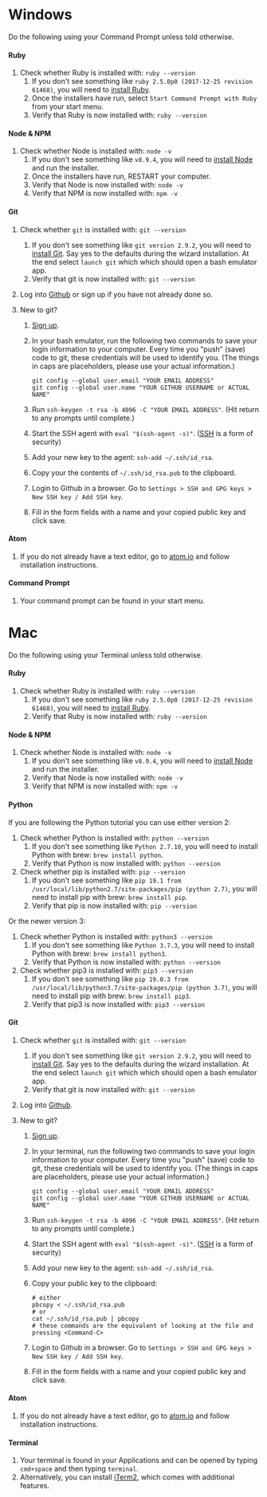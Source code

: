 # Windows

Do the following using your Command Prompt unless told otherwise.

#### Ruby
1. Check whether Ruby is installed with: `ruby --version`
	1. If you don't see something like `ruby 2.5.0p0 (2017-12-25 revision 61468)`,
			you will need to [install Ruby](https://rubyinstaller.org/).
	1. Once the installers have run, select `Start Command Prompt with Ruby` from your start menu.
	1. Verify that Ruby is now installed with: `ruby --version`

#### Node & NPM
1. Check whether Node is installed with: `node -v`
	1. If you don't see something like `v8.9.4`,
			you will need to [install Node](https://nodejs.org/en/download/) and run the installer.
	1. Once the installers have run, RESTART your computer.
	1. Verify that Node is now installed with: `node -v`
	1. Verify that NPM is now installed with: `npm -v`

#### Git
1. Check whether `git` is installed with: `git --version`
	1. If you don't see something like `git version 2.9.2`,
			you will need to [install Git](https://gitforwindows.org/). Say yes to the
			defaults during the wizard installation. At the end select `launch git` which
			which should open a bash emulator app.
	1. Verify that git is now installed with: `git --version`

1. Log into [Github](https://github.com/) or sign up if you have not already done so.
1. New to git?
	1. [Sign up](https://github.com/).
	1. In your bash emulator, run the following two commands to save your login information to your computer.
		Every time you "push" (save) code to git, these credentials will be used to identify you.
		(The things in caps are placeholders, please use your actual information.)

		```
		git config --global user.email "YOUR EMAIL ADDRESS"
		git config --global user.name "YOUR GITHUB USERNAME or ACTUAL NAME"
		```

	1. Run `ssh-keygen -t rsa -b 4096 -C "YOUR EMAIL ADDRESS"`. (Hit return to any prompts until complete.)
	1. Start the SSH agent with `eval "$(ssh-agent -s)"`. ([SSH](https://www.digitalocean.com/community/tutorials/ssh-essentials-working-with-ssh-servers-clients-and-keys) is a form of security)
	1. Add your new key to the agent: `ssh-add ~/.ssh/id_rsa`.
	1. Copy your the contents of `~/.ssh/id_rsa.pub` to the clipboard.
	1. Login to Github in a browser. Go to `Settings > SSH and GPG keys > New SSH key / Add SSH key`.
	1. Fill in the form fields with a name and your copied public key and click save.

#### Atom
1. If you do not already have a text editor, go to [atom.io](https://atom.io/)
	and follow installation instructions.

#### Command Prompt
1. Your command prompt can be found in your start menu.


# Mac

Do the following using your Terminal unless told otherwise.

#### Ruby
1. Check whether Ruby is installed with: `ruby --version`
	1. If you don't see something like `ruby 2.5.0p0 (2017-12-25 revision 61468)`,
			you will need to [install Ruby](https://www.ruby-lang.org/en/documentation/installation/#homebrew).
	1. Verify that Ruby is now installed with: `ruby --version`

#### Node & NPM
1. Check whether Node is installed with: `node -v`
	1. If you don't see something like `v8.9.4`,
			you will need to [install Node](https://nodejs.org/en/download/) and run the installer.
	1. Verify that Node is now installed with: `node -v`
	1. Verify that NPM is now installed with: `npm -v`

#### Python

If you are following the Python tutorial you can use either version 2:

1. Check whether Python is installed with: `python --version`
	1. If you don't see something like `Python 2.7.10`, you will need to install Python with brew: `brew install python`.
	1. Verify that Python is now installed with: `python --version`
1. Check whether pip is installed with: `pip --version`
	1. If you don't see something like `pip 19.1 from /usr/local/lib/python2.7/site-packages/pip (python 2.7)`, you will need to install pip with brew: `brew install pip`.
	1. Verify that pip is now installed with: `pip --version`

Or the newer version 3:

1. Check whether Python is installed with: `python3 --version`
	1. If you don't see something like `Python 3.7.3`, you will need to install Python with brew: `brew install python3`.
	1. Verify that Python is now installed with: `python --version`
1. Check whether pip3 is installed with: `pip3 --version`
	1. If you don't see something like `pip 19.0.3 from /usr/local/lib/python3.7/site-packages/pip (python 3.7)`, you will need to install pip with brew: `brew install pip3`.
	1. Verify that pip3 is now installed with: `pip3 --version`

#### Git
1. Check whether `git` is installed with: `git --version`
	1. If you don't see something like `git version 2.9.2`,
			you will need to [install Git](https://gitforwindows.org/). Say yes to the
			defaults during the wizard installation. At the end select `launch git` which
			which should open a bash emulator app.
	1. Verify that git is now installed with: `git --version`

1. Log into [Github](https://github.com/).
1. New to git?
	1. [Sign up](https://github.com/).
	1. In your terminal, run the following two commands to save your login information to your computer.
		Every time you "push" (save) code to git, these credentials will be used to identify you.
		(The things in caps are placeholders, please use your actual information.)

		```
		git config --global user.email "YOUR EMAIL ADDRESS"
		git config --global user.name "YOUR GITHUB USERNAME or ACTUAL NAME"
		```

	1. Run `ssh-keygen -t rsa -b 4096 -C "YOUR EMAIL ADDRESS"`. (Hit return to any prompts until complete.)
	1. Start the SSH agent with `eval "$(ssh-agent -s)"`. ([SSH](https://www.digitalocean.com/community/tutorials/ssh-essentials-working-with-ssh-servers-clients-and-keys) is a form of security)
	1. Add your new key to the agent: `ssh-add ~/.ssh/id_rsa`.
	1. Copy your public key to the clipboard:

		```
		# either
		pbcopy < ~/.ssh/id_rsa.pub
		# or
		cat ~/.ssh/id_rsa.pub | pbcopy
		# these commands are the equivalent of looking at the file and pressing <Command-C>
		```

	1. Login to Github in a browser. Go to `Settings > SSH and GPG keys > New SSH key / Add SSH key`.
	1. Fill in the form fields with a name and your copied public key and click save.

#### Atom
1. If you do not already have a text editor, go to [atom.io](https://atom.io/)
	and follow installation instructions.

#### Terminal
1. Your terminal is found in your Applications and can be opened by typing `cmd+space`
	and then typing `terminal`.
1. Alternatively, you can install [iTerm2](https://www.iterm2.com/downloads.html), which comes with additional features.

